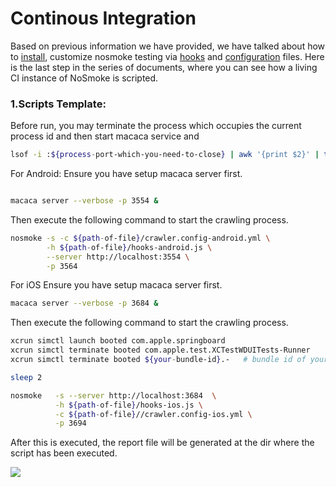 # Continous Integration

Based on previous information we have provided,  we have talked about how to [install](/guide/quick-start.md), customize nosmoke testing via [hooks](/guide/hooks.md) and [configuration](/guide/configuration.md) files. Here is the last step in the series of documents, where you can see how a living CI instance of NoSmoke is scripted.

### 1.Scripts Template:

Before run, you may terminate the process which occupies the current process id and then start macaca service and

```bash
lsof -i :${process-port-which-you-need-to-close} | awk '{print $2}' | tail -1 | xargs kill -9
```

For Android:
Ensure you have setup macaca server first.

```bash

macaca server --verbose -p 3554 &

```

Then execute the following command to start the crawling process.

```bash
nosmoke -s -c ${path-of-file}/crawler.config-android.yml \
        -h ${path-of-file}/hooks-android.js \
        --server http://localhost:3554 \
        -p 3564

```

For iOS
Ensure you have setup macaca server first.
```bash
macaca server --verbose -p 3684 &
```

Then execute the following command to start the crawling process.
```bash
xcrun simctl launch booted com.apple.springboard
xcrun simctl terminate booted com.apple.test.XCTestWDUITests-Runner
xcrun simctl terminate booted ${your-bundle-id}.-   # bundle id of your current app.

sleep 2

nosmoke   -s --server http://localhost:3684  \
          -h ${path-of-file}/hooks-ios.js \
          -c ${path-of-file}//crawler.config-ios.yml \
          -p 3694

```

After this is executed, the report file will be generated at the dir where the script has been executed.

![](/NoSmoke/assets/generated_output.png)
